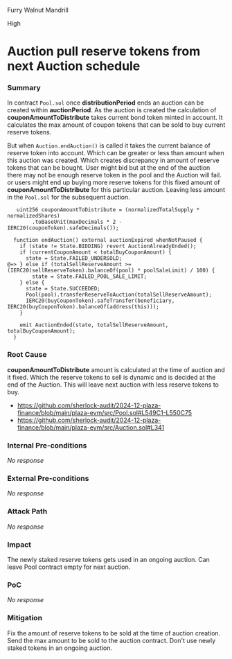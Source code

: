 Furry Walnut Mandrill

High

# Auction pull reserve tokens from next Auction schedule

### Summary

In contract `Pool.sol` once **distributionPeriod** ends an auction can be created within **auctionPeriod**. As the auction is created the calculation of **couponAmountToDistribute** takes current bond token minted in account. It calculates the max amount of coupon tokens that can be sold to buy current reserve tokens.

But when `Auction.endAuction()` is called it takes the current balance of reserve token into account. Which can be greater or less than amount when this auction was created. Which creates discrepancy in amount of reserve tokens that can be bought. User might bid but at the end of the auction there may not be enough reserve token in the pool and the Auction will fail. or users might end up buying more reserve tokens for this fixed amount of **couponAmountToDistribute** for this particular auction. Leaving less amount in the `Pool.sol` for the subsequent auction.

```solidity
   uint256 couponAmountToDistribute = (normalizedTotalSupply * normalizedShares)
        .toBaseUnit(maxDecimals * 2 - IERC20(couponToken).safeDecimals());
```

```solidity
  function endAuction() external auctionExpired whenNotPaused {
    if (state != State.BIDDING) revert AuctionAlreadyEnded();
    if (currentCouponAmount < totalBuyCouponAmount) {
      state = State.FAILED_UNDERSOLD;
@=> } else if (totalSellReserveAmount >= (IERC20(sellReserveToken).balanceOf(pool) * poolSaleLimit) / 100) {
        state = State.FAILED_POOL_SALE_LIMIT;
    } else {
      state = State.SUCCEEDED;
      Pool(pool).transferReserveToAuction(totalSellReserveAmount);
      IERC20(buyCouponToken).safeTransfer(beneficiary, IERC20(buyCouponToken).balanceOf(address(this)));
    }

    emit AuctionEnded(state, totalSellReserveAmount, totalBuyCouponAmount);
  }
```

### Root Cause

**couponAmountToDistribute** amount is  calculated at the time of auction and it fixed. Which the reserve tokens to sell is dynamic and is decided at the end of the Auction. This will leave next auction with less reserve tokens to buy.

- https://github.com/sherlock-audit/2024-12-plaza-finance/blob/main/plaza-evm/src/Pool.sol#L549C1-L550C75
- https://github.com/sherlock-audit/2024-12-plaza-finance/blob/main/plaza-evm/src/Auction.sol#L341

### Internal Pre-conditions

_No response_

### External Pre-conditions

_No response_

### Attack Path

_No response_

### Impact

The newly staked reserve tokens gets used in an ongoing auction. Can leave Pool contract empty for next auction.

### PoC

_No response_

### Mitigation

Fix the amount of reserve tokens to be sold at the time of auction creation. Send the max amount to be sold to the auction contract. Don't use newly staked tokens in an ongoing auction.